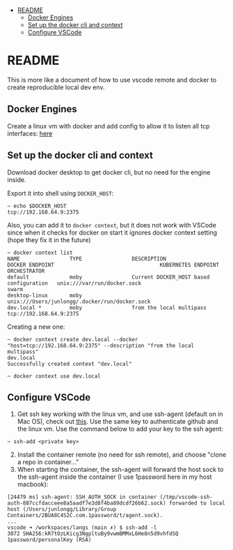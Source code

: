 - [README](#readme)
  - [Docker Engines](#docker-engines)
  - [Set up the docker cli and context](#set-up-the-docker-cli-and-context)
  - [Configure VSCode](#configure-vscode)

# README

This is more like a document of how to use vscode remote and docker
to create reproducible local dev env.

## Docker Engines
Create a linux vm with docker and add config to allow it to listen
all tcp interfaces: [here](https://docs.docker.com/engine/install/linux-postinstall/#configure-where-the-docker-daemon-listens-for-connections)

## Set up the docker cli and context
Download docker desktop to get docker cli, but no need for the engine inside.

Export it into shell using `DOCKER_HOST`:
```
~ echo $DOCKER_HOST
tcp://192.168.64.9:2375
```

Also, you can add it to `docker context`, but it does not work with VSCode since
when it checks for docker on start it ignores docker context setting (hope they
fix it in the future)
```
~ docker context list
NAME                TYPE                DESCRIPTION                               DOCKER ENDPOINT                                  KUBERNETES ENDPOINT   ORCHESTRATOR
default             moby                Current DOCKER_HOST based configuration   unix:///var/run/docker.sock                                            swarm
desktop-linux       moby                                                          unix:///Users/junlongg/.docker/run/docker.sock
dev.local *         moby                from the local multipass                  tcp://192.168.64.9:2375
```

Creating a new one:
```
~ docker context create dev.local --docker "host=tcp://192.168.64.9:2375" --description "from the local multipass"
dev.local
Successfully created context "dev.local"

~ docker context use dev.local
```

## Configure VSCode
1. Get ssh key working with the linux vm, and use ssh-agent (default on in Mac OS),
   check out [this](https://code.visualstudio.com/docs/remote/troubleshooting#_setting-up-the-ssh-agent).
   Use the same key to authenticate github and the linux vm.
   Use the command below to add your key to the ssh agent:
```
~ ssh-add <private key>
```
2. Install the container remote (no need for ssh remote), and choose "clone a
   repo in container..."
3. When starting the container, the ssh-agent will forward the host sock to the
ssh-agent inside the container (I use 1password here in my host macbook):
```
[24479 ms] ssh-agent: SSH_AUTH_SOCK in container (/tmp/vscode-ssh-auth-887ccfdacceee8a5aadf7e3d8f4ba89dcdf26b62.sock) forwarded to local host (/Users/junlongg/Library/Group Containers/2BUA8C4S2C.com.1password/t/agent.sock).
...
vscode ➜ /workspaces/langs (main ✗) $ ssh-add -l
3072 SHA256:kR7tOzLKicg3NgpltuBy9vwmBMMxL6He8n5d9vhfdSQ 1password/personalKey (RSA)
```